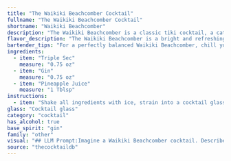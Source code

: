 ```yaml
---
title: "The Waikiki Beachcomber Cocktail"
fullname: "The Waikiki Beachcomber Cocktail"
shortname: "Waikiki Beachcomber"
description: "The Waikiki Beachcomber is a classic tiki cocktail, a category known for its exotic flavors and colorful presentations.  Popularized in the mid-20th century, these drinks often feature rum, but this gin-based variation likely originated in a Hawaiian bar catering to the growing tourism of the era. "
flavor_description: "The Waikiki Beachcomber is a bright and refreshing cocktail.  The gin provides a crisp, juniper-forward backbone, while the triple sec adds a touch of citrus sweetness. Pineapple juice rounds out the flavor profile with a tropical punch, creating a vibrant and tangy experience reminiscent of a sunny Hawaiian beach. "
bartender_tips: "For a perfectly balanced Waikiki Beachcomber, chill your glass and ingredients beforehand.  Use a good quality gin and fresh pineapple juice.  Shake vigorously with ice to ensure a well-chilled and frothy drink.  Strain into the chilled glass and garnish with a pineapple wedge or a maraschino cherry.  Enjoy! "
ingredients:
  - item: "Triple Sec"
    measure: "0.75 oz"
  - item: "Gin"
    measure: "0.75 oz"
  - item: "Pineapple Juice"
    measure: "1 Tblsp"
instructions:
  - item: "Shake all ingredients with ice, strain into a cocktail glass, and serve."
glass: "Cocktail glass"
category: "cocktail"
has_alcohol: true
base_spirit: "gin"
family: "other"
visual: "## LLM Prompt:Imagine a Waikiki Beachcomber cocktail. Describe its appearance in detail, focusing on:* **Color:** What is the overall color of the drink? Is it a vibrant hue or more subtle? Does it have any interesting color gradients or layers? * **Clarity:** Is the drink clear, cloudy, or somewhere in between? * **Texture:** Are there any visible ingredients, like fruit pulp or ice? How does the drink look in the glass - still, bubbly, or with interesting textures? * **Garnish:** How is the drink garnished?  What does this add to the visual appeal? Please use vivid language to capture the essence of a tropical paradise in your description. "
source: "thecocktaildb"
---
```


